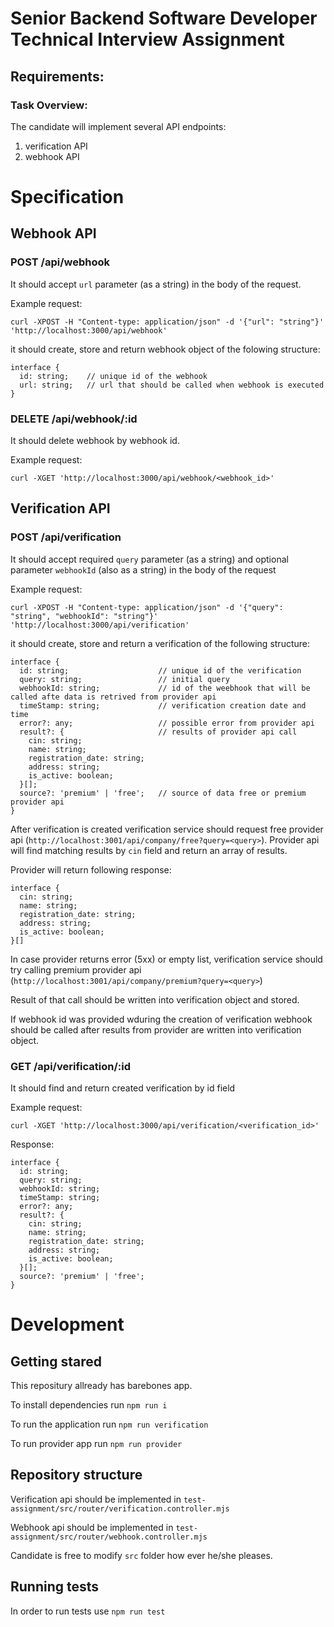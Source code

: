 # Senior Backend Software Developer Technical Interview Assignment

## Requirements:

### Task Overview:

The candidate will implement several API endpoints:

1. verification API
2. webhook API

# Specification

## Webhook API

### POST /api/webhook

It should accept `url` parameter (as a string) in the body of the request.

Example request:
```
curl -XPOST -H "Content-type: application/json" -d '{"url": "string"}' 'http://localhost:3000/api/webhook'
```

it should create, store and return webhook object of the folowing structure:
```
interface {
  id: string;    // unique id of the webhook
  url: string;   // url that should be called when webhook is executed
}
```

### DELETE /api/webhook/:id

It should delete webhook by webhook id.

Example request:
```
curl -XGET 'http://localhost:3000/api/webhook/<webhook_id>'
```

## Verification API

### POST /api/verification

It should accept required `query` parameter (as a string) and optional parameter `webhookId` (also as a string) in the body of the request

Example request:
```
curl -XPOST -H "Content-type: application/json" -d '{"query": "string", "webhookId": "string"}' 'http://localhost:3000/api/verification'
```

it should create, store and return a verification of the following structure:
```
interface {
  id: string;                    // unique id of the verification
  query: string;                 // initial query
  webhookId: string;             // id of the weebhook that will be called afte data is retrived from provider api
  timeStamp: string;             // verification creation date and time
  error?: any;                   // possible error from provider api
  result?: {                     // results of provider api call
    cin: string;
    name: string;
    registration_date: string;
    address: string;
    is_active: boolean;
  }[];
  source?: 'premium' | 'free';   // source of data free or premium provider api
}
```

After verification is created verification service should request free provider api (`http://localhost:3001/api/company/free?query=<query>`). Provider api will find matching results by `cin` field and return an array of results.

Provider will return following response:
```
interface {
  cin: string;
  name: string;
  registration_date: string;
  address: string;
  is_active: boolean;
}[]
```

In case provider returns error (5xx) or empty list, verification service should try calling premium provider api (`http://localhost:3001/api/company/premium?query=<query>`)

Result of that call should be written into verification object and stored.

If webhook id was provided wduring the creation of verification webhook should be called after results from provider are written into verification object.

### GET /api/verification/:id

It should find and return created verification by id field

Example request:
```
curl -XGET 'http://localhost:3000/api/verification/<verification_id>'
```

Response:
```
interface {
  id: string;
  query: string;
  webhookId: string;
  timeStamp: string;
  error?: any;
  result?: {
    cin: string;
    name: string;
    registration_date: string;
    address: string;
    is_active: boolean;
  }[];
  source?: 'premium' | 'free';
}
```

# Development

## Getting stared

This repositury allready has barebones app.

To install dependencies run `npm run i`

To run the application run `npm run verification`

To run provider app run `npm run provider`


## Repository structure

Verification api should be implemented in `test-assignment/src/router/verification.controller.mjs`

Webhook api should be implemented in `test-assignment/src/router/webhook.controller.mjs`

Candidate is free to modify `src` folder how ever he/she pleases.

## Running tests

In order to run tests use `npm run test`